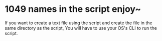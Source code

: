 # 1049 names in the script enjoy~

If you want to create a text file using the script and create the file in the same directory as the script, You will have to use your OS's CLI to run the script.
